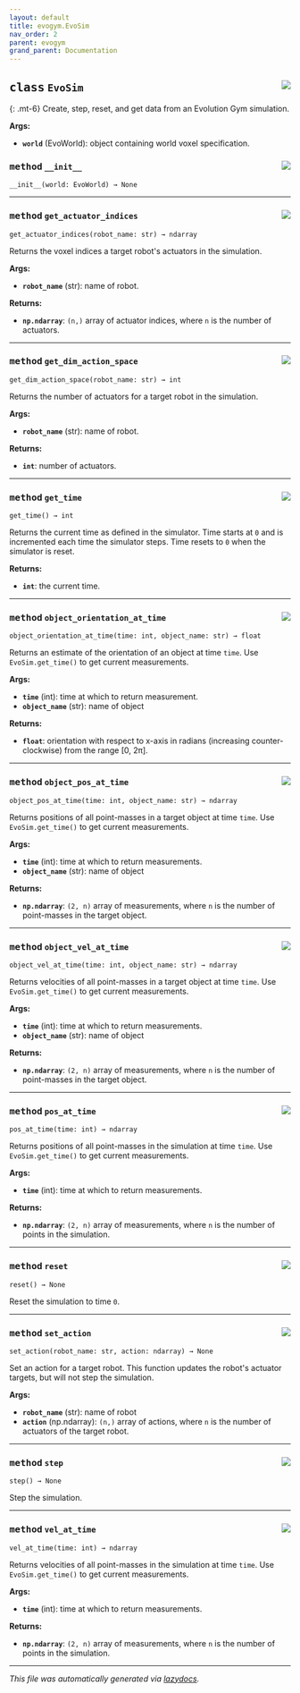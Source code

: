 ```yaml
---
layout: default
title: evogym.EvoSim
nav_order: 2
parent: evogym
grand_parent: Documentation
---
```


<!-- markdownlint-disable -->

<!-- <a href="https://github.com/EvolutionGym/evogym/blob/main/evogym/sim.py#L0"><img align="right" style="float:right;" src="https://img.shields.io/badge/-source-cccccc?style=flat-square"></a>

# <kbd>module</kbd> `sim`
This module defines the EvoSim class which provides a clean interface to Evolution Gym's simulator. 

**Global Variables**
---------------
- **VOXEL_TYPES**
- **BASELINE_ENV_NAMES**


--- -->

## <kbd>class</kbd> `EvoSim` <a href="https://github.com/EvolutionGym/evogym/blob/main/evogym/sim.py#L15"><img align="right" style="float:right;" src="https://img.shields.io/badge/-source-cccccc?style=flat-square"></a>
{: .mt-6}
Create, step, reset, and get data from an Evolution Gym simulation. 

**Args:**
 
 - <b>`world`</b> (EvoWorld):  object containing world voxel specification. 

### <kbd>method</kbd> `__init__` <a href="https://github.com/EvolutionGym/evogym/blob/main/evogym/sim.py#L26"><img align="right" style="float:right;" src="https://img.shields.io/badge/-source-cccccc?style=flat-square"></a>

```
__init__(world: EvoWorld) → None
```

---


### <kbd>method</kbd> `get_actuator_indices` <a href="https://github.com/EvolutionGym/evogym/blob/main/evogym/sim.py#L97"><img align="right" style="float:right;" src="https://img.shields.io/badge/-source-cccccc?style=flat-square"></a>

```
get_actuator_indices(robot_name: str) → ndarray
```

Returns the voxel indices a target robot's actuators in the simulation. 



**Args:**
 
 - <b>`robot_name`</b> (str):  name of robot. 



**Returns:**
 
 - <b>`np.ndarray`</b>:  `(n,)` array of actuator indices, where `n` is the number of actuators. 

---



### <kbd>method</kbd> `get_dim_action_space` <a href="https://github.com/EvolutionGym/evogym/blob/main/evogym/sim.py#L110"><img align="right" style="float:right;" src="https://img.shields.io/badge/-source-cccccc?style=flat-square"></a>

```
get_dim_action_space(robot_name: str) → int
```

Returns the number of actuators for a target robot in the simulation. 



**Args:**
 
 - <b>`robot_name`</b> (str):  name of robot. 



**Returns:**
 
 - <b>`int`</b>:  number of actuators. 

---



### <kbd>method</kbd> `get_time` <a href="https://github.com/EvolutionGym/evogym/blob/main/evogym/sim.py#L32"><img align="right" style="float:right;" src="https://img.shields.io/badge/-source-cccccc?style=flat-square"></a>

```
get_time() → int
```

Returns the current time as defined in the simulator. Time starts at `0` and is incremented each time the simulator steps. Time resets to `0` when the simulator is reset.



**Returns:**
 
 - <b>`int`</b>:  the current time. 

---



### <kbd>method</kbd> `object_orientation_at_time` <a href="https://github.com/EvolutionGym/evogym/blob/main/evogym/sim.py#L230"><img align="right" style="float:right;" src="https://img.shields.io/badge/-source-cccccc?style=flat-square"></a>

```
object_orientation_at_time(time: int, object_name: str) → float
```

Returns an estimate of the orientation of an object at time `time`. Use `EvoSim.get_time()` to get current measurements. 



**Args:**
 
 - <b>`time`</b> (int):  time at which to return measurement. 
 - <b>`object_name`</b> (str):  name of object 



**Returns:**
 
 - <b>`float`</b>:  orientation with respect to x-axis in radians (increasing counter-clockwise) from the range [0, 2π]. 

---



### <kbd>method</kbd> `object_pos_at_time` <a href="https://github.com/EvolutionGym/evogym/blob/main/evogym/sim.py#L200"><img align="right" style="float:right;" src="https://img.shields.io/badge/-source-cccccc?style=flat-square"></a>

```
object_pos_at_time(time: int, object_name: str) → ndarray
```

Returns positions of all point-masses in a target object at time `time`. Use `EvoSim.get_time()` to get current measurements. 



**Args:**
 
 - <b>`time`</b> (int):  time at which to return measurements. 
 - <b>`object_name`</b> (str):  name of object 



**Returns:**
 
 - <b>`np.ndarray`</b>:  `(2, n)` array of measurements, where `n` is the number of point-masses in the target object. 

---



### <kbd>method</kbd> `object_vel_at_time` <a href="https://github.com/EvolutionGym/evogym/blob/main/evogym/sim.py#L215"><img align="right" style="float:right;" src="https://img.shields.io/badge/-source-cccccc?style=flat-square"></a>

```
object_vel_at_time(time: int, object_name: str) → ndarray
```

Returns velocities of all point-masses in a target object at time `time`. Use `EvoSim.get_time()` to get current measurements. 



**Args:**
 
 - <b>`time`</b> (int):  time at which to return measurements. 
 - <b>`object_name`</b> (str):  name of object 



**Returns:**
 
 - <b>`np.ndarray`</b>:  `(2, n)` array of measurements, where `n` is the number of point-masses in the target object. 

---



### <kbd>method</kbd> `pos_at_time` <a href="https://github.com/EvolutionGym/evogym/blob/main/evogym/sim.py#L174"><img align="right" style="float:right;" src="https://img.shields.io/badge/-source-cccccc?style=flat-square"></a>

```
pos_at_time(time: int) → ndarray
```

Returns positions of all point-masses in the simulation at time `time`. Use `EvoSim.get_time()` to get current measurements. 



**Args:**
 
 - <b>`time`</b> (int):  time at which to return measurements. 



**Returns:**
 
 - <b>`np.ndarray`</b>:  `(2, n)` array of measurements, where `n` is the number of points in the simulation. 

---



### <kbd>method</kbd> `reset` <a href="https://github.com/EvolutionGym/evogym/blob/main/evogym/sim.py#L245"><img align="right" style="float:right;" src="https://img.shields.io/badge/-source-cccccc?style=flat-square"></a>

```
reset() → None
```

Reset the simulation to time `0`. 

---



### <kbd>method</kbd> `set_action` <a href="https://github.com/EvolutionGym/evogym/blob/main/evogym/sim.py#L123"><img align="right" style="float:right;" src="https://img.shields.io/badge/-source-cccccc?style=flat-square"></a>

```
set_action(robot_name: str, action: ndarray) → None
```

Set an action for a target robot. This function updates the robot's actuator targets, but will not step the simulation. 



**Args:**
 
 - <b>`robot_name`</b> (str):  name of robot 
 - <b>`action`</b> (np.ndarray):  `(n,)` array of actions, where `n` is the number of actuators of the target robot. 

---



### <kbd>method</kbd> `step` <a href="https://github.com/EvolutionGym/evogym/blob/main/evogym/sim.py#L32"><img align="right" style="float:right;" src="https://img.shields.io/badge/-source-cccccc?style=flat-square"></a>

```
step() → None
```

Step the simulation. 

---



### <kbd>method</kbd> `vel_at_time` <a href="https://github.com/EvolutionGym/evogym/blob/main/evogym/sim.py#L187"><img align="right" style="float:right;" src="https://img.shields.io/badge/-source-cccccc?style=flat-square"></a>

```
vel_at_time(time: int) → ndarray
```

Returns velocities of all point-masses in the simulation at time `time`. Use `EvoSim.get_time()` to get current measurements. 



**Args:**
 
 - <b>`time`</b> (int):  time at which to return measurements. 



**Returns:**
 
 - <b>`np.ndarray`</b>:  `(2, n)` array of measurements, where `n` is the number of points in the simulation. 




---

_This file was automatically generated via [lazydocs](https://github.com/ml-tooling/lazydocs)._
